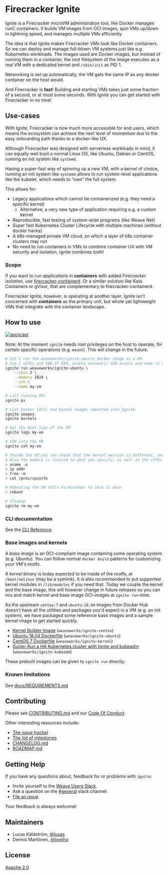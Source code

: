 # Firecracker Ignite

Ignite is a Firecracker microVM administration tool, like Docker manages
runC containers.
It builds VM images from OCI images, spin VMs up/down in lightning speed,
and manages multiple VMs efficiently.

The idea is that Ignite makes Firecracker VMs look like Docker containers.
So we can deploy and manage full-blown VM systems just like e.g. Kubernetes workloads.
The images used are Docker images, but instead of running them in a container, the root
filesystem of the image executes as a real VM with a dedicated kernel and `/sbin/init` as
PID 1.

Networking is set up automatically, the VM gets the same IP as any docker
container on the host would.

And Firecracker is **fast**! Building and starting VMs takes just some fraction of a second, or
at most some seconds. With Ignite you can get started with Firecracker in no time!

## Use-cases

With Ignite, Firecracker is now much more accessible for end users, which means the ecosystem
can achieve the next level of momentum due to the easy onboarding path thanks to a docker-like UX.

Although Firecracker was designed with serverless workloads in mind, it can equally well boot a
normal Linux OS, like Ubuntu, Debian or CentOS, running an init system like `systemd`.

Having a super-fast way of spinning up a new VM, with a kernel of choice, running an init system
like `systemd` allows to run system-level applications like the kubelet, which needs to “own” the full system.

This allows for:
* Legacy applications which cannot be containerized (e.g. they need a specific kernel)
  * Alternative, a very new type of application requiring e.g. a custom kernel
* Reproducible, fast testing of system-wide programs (like Weave Net)
* Super fast Kubernetes Cluster Lifecycle with multiple machines (without docker hacks)
* A k8s-managed private VM cloud, on which a layer of k8s container clusters may run
* No need to run containers in VMs to combine container UX with VM security and isolation, Ignite combines both!

### Scope

If you want to run _applications_ in **containers** with added _Firecracker isolation_, use
[firecracker-containerd](https://github.com/firecracker-microvm/firecracker-containerd).
Or a similar solution like Kata Containers or gVisor, that are complementary to firecracker-containerd.

Firecracker Ignite, however, is operating at another layer. Ignite isn’t concerned with **containers**
as the primary unit, but whole yet lightweight VMs that integrate with the container landscape.

## How to use

[![asciicast](https://asciinema.org/a/252221.svg)](https://asciinema.org/a/252221)

Note: At the moment `ignite` needs root privileges on the host to operate,
for certain specific operations (e.g. `mount`). This will change in the future.

```bash
# Let's run the weaveworks/ignite-ubuntu docker image as a VM
# Use 2 vCPUs and 1GB of RAM, enable automatic SSH access and name it my-vm
ignite run weaveworks/ignite-ubuntu \
    --cpus 2 \
    --memory 1024 \
    --ssh \
    --name my-vm

# List running VMs
ignite ps

# List Docker (OCI) and kernel images imported into Ignite
ignite images
ignite kernels

# Get the boot logs of the VM
ignite logs my-vm

# SSH into the VM
ignite ssh my-vm

# Inside the VM you can check that the kernel version is different, and the IP address came from the Docker bridge
# Also the memory is limited to what you specify, as well as the vCPUs
> uname -a
> ip addr
> free -m
> cat /proc/cpuinfo

# Rebooting the VM tells Firecracker to shut it down
> reboot

# Cleanup
ignite rm my-vm
```

### CLI documentation

See the [CLI Reference](docs/cli/ignite.md).

### Base images and kernels

A _base image_ is an OCI-compliant image containing some operating system (e.g. Ubuntu).
You can follow normal `docker build` patterns for customizing your VM's rootfs.

A _kernel binary_ is today expected to be inside of the rootfs, at `/boot/vmlinux` (may
be a symlink). It is also recommended to put supported kernel modules in `/lib/modules`
if you need that. Today we couple the kernel and the base image, this will however change
in future releases so you can mix and match kernel and base image OCI-images at `ignite run`-time.

As the upstream `centos:7` and `ubuntu:18.04` images from Docker Hub doesn't
have all the utilities and packages you'd expect in a VM (e.g. an init system), we have packaged some
reference base images and a sample kernel image to get started quickly.

 - [Kernel Builder Image](images/kernel/Dockerfile) (`weaveworks/ignite-centos`)
 - [Ubuntu 18.04 Dockerfile](images/ubuntu/Dockerfile) (`weaveworks/ignite-ubuntu`)
 - [CentOS 7 Dockerfile](images/ubuntu/Dockerfile) (`weaveworks/ignite-kernel`)
 - [Guide: Run a HA Kubernetes cluster with Ignite and kubeadm](images/kubeadm) (`weaveworks/ignite-kubeadm`)

These prebuilt images can be given to `ignite run` directly.

### Known limitations

See [docs/REQUIREMENTS.md](docs/REQUIREMENTS.md)

## Contributing

Please see [CONTRIBUTING.md](CONTRIBUTING.md) and our [Code Of Conduct](CODE_OF_CONDUCT.md).

Other interesting resources include:
 - [The issue tracker](https://github.com/weaveworks/ignite/issues)
 - [The list of milestones](https://github.com/weaveworks/ignite/milestones)
 - [CHANGELOG.md](CHANGELOG.md)
 - [ROADMAP.md](ROADMAP.md)

## Getting Help

If you have any questions about, feedback for or problems with `ignite`:

- Invite yourself to the <a href="https://slack.weave.works/" target="_blank">Weave Users Slack</a>.
- Ask a question on the [#general](https://weave-community.slack.com/messages/general/) slack channel.
- [File an issue](https://github.com/weaveworks/ignite/issues/new).

Your feedback is always welcome!

## Maintainers

- Lucas Käldström, [@luxas](https://github.com/luxas)
- Dennis Marttinen, [@twelho](https://github.com/twelho)

## License

[Apache 2.0](LICENSE)
